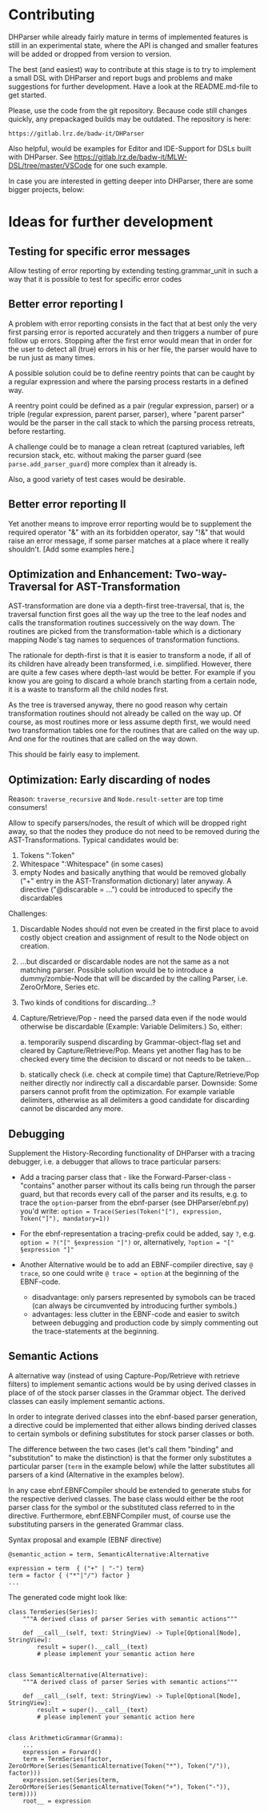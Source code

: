 Contributing
============

DHParser while already fairly mature in terms of implemented features is still
in an experimental state, where the API is changed and smaller features will
be added or dropped from version to version.

The best (and easiest) way to contribute at this stage is to try to implement
a small DSL with DHParser and report bugs and problems and make suggestions
for further development. Have a look at the README.md-file to get started.

Please, use the code from the git repository. Because code still changes quickly,
any prepackaged builds may be outdated. The repository is here:

    https://gitlab.lrz.de/badw-it/DHParser

Also helpful, would be examples for Editor and IDE-Support for DSLs built
with DHParser. See https://gitlab.lrz.de/badw-it/MLW-DSL/tree/master/VSCode
for one such example.

In case you are interested in getting deeper into DHParser, there are some
bigger projects, below:


Ideas for further development
=============================

Testing for specific error messages
-----------------------------------

Allow testing of error reporting by extending testing.grammar_unit in such a way
that it is possible to test for specific error codes


Better error reporting I
------------------------

A problem with error reporting consists in the fact that at best only the very
first parsing error is reported accurately and then triggers a number of pure
follow up errors. Stopping after the first error would mean that in order for
the user to detect all (true) errors in his or her file, the parser would have
to be run just as many times.

A possible solution could be to define reentry points that can be caught by
a regular expression and where the parsing process restarts in a defined way.

A reentry point could be defined as a pair (regular expression, parser) or
a triple (regular expression, parent parser, parser), where "parent parser"
would be the parser in the call stack to which the parsing process retreats,
before restarting.

A challenge could be to manage a clean retreat (captured variables,
left recursion stack, etc. without making the parser guard (see
`parse.add_parser_guard`) more complex than it already is.

Also, a good variety of test cases would be desirable.


Better error reporting II
-------------------------

Yet another means to improve error reporting would be to supplement
the required operator "&" with an its forbidden operator, say "!&"
that would raise an error message, if some parser matches at a place
where it really shouldn't. [Add some examples here.]


Optimization and Enhancement: Two-way-Traversal for AST-Transformation
----------------------------------------------------------------------

AST-transformation are done via a depth-first tree-traversal, that is,
the traversal function first goes all the way up the tree to the leaf
nodes and calls the transformation routines successively on the way
down. The routines are picked from the transformation-table which is a
dictionary mapping Node's tag names to sequences of transformation functions.

The
rationale for depth-first is that it is easier to transform a node, if
all of its children have already been transformed, i.e. simplified.
However, there are quite a few cases where depth-last would be better.
For example if you know you are going to discard a whole branch starting
from a certain node, it is a waste to transform all the child nodes
first.

As the tree is traversed anyway, there no good reason why certain
transformation routines should not already be called on the way up.
Of course, as most routines
more or less assume depth first, we would need two transformation tables
one for the routines that are called on the way up. And one for the
routines that are called on the way down.

This should be fairly easy to implement.


Optimization: Early discarding of nodes
---------------------------------------
Reason: `traverse_recursive` and `Node.result-setter` are top time consumers!

Allow to specify parsers/nodes, the result of which
will be dropped right away, so that the nodes they produce do not need to be
removed during the AST-Transformations. Typical candidates would be:
1. Tokens ":Token"
2. Whitespace ":Whitespace" (in some cases)
3. empty Nodes
and basically anything that would be removed globally ("+" entry in the
AST-Transformation dictionary) later anyway.
A directive ("@discarable = ...") could be introduced to specify the discardables

Challenges:

1. Discardable Nodes should not even be created in the first place to avoid
   costly object creation and assignment of result to the Node object on 
   creation.
   
2. ...but discarded or discardable nodes are not the same as a not matching parser.
   Possible solution would be to introduce a dummy/zombie-Node that will be discarded
   by the calling Parser, i.e. ZeroOrMore, Series etc. 

3. Two kinds of conditions for discarding...?

4. Capture/Retrieve/Pop - need the parsed data even if the node would otherwise
   be discardable (Example: Variable Delimiters.) So, either:
   
   a. temporarily suspend discarding by Grammar-object-flag set and cleared by
      Capture/Retrieve/Pop. Means yet another flag has to be checked every time
      the decision to discard or not needs to be taken... 

   b. statically check (i.e. check at compile time) that Capture/Retrieve/Pop 
      neither directly nor indirectly call a discardable parser. Downside:
      Some parsers cannot profit from the optimization. For example variable
      delimiters, otherwise as all delimiters a good candidate for discarding
      cannot be discarded any more.  


Debugging
---------

Supplement the History-Recording functionality of DHParser with a tracing
debugger, i.e. a debugger that allows to trace particular parsers:

- Add a tracing parser class that - like the Forward-Parser-class - "contains"
  another parser without its calls being run through the parser guard, but
  that records every call of the parser and its results, e.g. to trace the
  `option`-parser from the ebnf-parser (see DHParser/ebnf.py) you'd write:
  `option = Trace(Series(Token("["), expression, Token("]"), mandatory=1))`

- For the ebnf-representation a tracing-prefix could be added, say `?`, e.g.
  `option = ?("[" §expression "]")` or, alternatively, 
  `?option = "[" §expression "]"`
  
- Another Alternative would be to add an EBNF-compiler directive, say `@ trace`,
  so one could write `@ trace = option` at the beginning of the EBNF-code.
   * disadvantage: only parsers represented by symobols can be traced
     (can always be circumvented by introducing further symbols.)
   * advantages: less clutter in the EBNF-code and easier to switch between
     debugging and production code by simply commenting out the 
     trace-statements at the beginning.


Semantic Actions
----------------

A alternative way (instead of using Capture-Pop/Retrieve with retrieve filters)
to implement semantic actions would be by using derived classes
in place of of the stock parser classes in the Grammar object.
The derived classes can easily implement semantic actions.

In order to integrate derived classes into the ebnf-based parser generation,
a directive could be implemented that either allows binding derived classes
to certain symbols or defining substitutes for stock parser classes or both.

The difference between the two cases (let's call them "binding" and
"substitution" to make the distinction) is that the former only
substitutes a particular parser (`term` in the example below) while the
latter substitutes all parsers of a kind (Alternative in the examples below).

In any case ebnf.EBNFCompiler should be extended to generate stubs for the
respective derived classes. The base class would either be the root parser
class for the symbol or the substituted class referred to in the directive.
Furthermore, ebnf.EBNFCompiler must, of course use the substituting parsers
in the generated Grammar class.

Syntax proposal and example (EBNF directive)

    @semantic_action = term, SemanticAlternative:Alternative

    expression = term  { ("+" | "-") term}
    term = factor { ("*"|"/") factor }
    ...

 The generated code might look like:

    class TermSeries(Series):
        """A derived class of parser Series with semantic actions"""

        def __call__(self, text: StringView) -> Tuple[Optional[Node], StringView]:
            result = super().__call__(text)
            # please implement your semantic action here


    class SemanticAlternative(Alternative):
        """A derived class of parser Series with semantic actions"""

        def __call__(self, text: StringView) -> Tuple[Optional[Node], StringView]:
            result = super().__call__(text)
            # please implement your semantic action here


    class ArithmeticGrammar(Gramma):
        ...
        expression = Forward()
        term = TermSeries(factor, ZeroOrMore(Series(SemanticAlternative(Token("*"), Token("/")), factor)))
        expression.set(Series(term, ZeroOrMore(Series(SemanticAlternative(Token("+"), Token("-")), term))))
        root__ = expression
